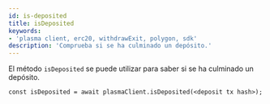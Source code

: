 ```yaml
---
id: is-deposited
title: isDeposited
keywords:
- 'plasma client, erc20, withdrawExit, polygon, sdk'
description: 'Comprueba si se ha culminado un depósito.'
---
```


El método `isDeposited` se puede utilizar para saber si se ha culminado un depósito.

```
const isDeposited = await plasmaClient.isDeposited(<deposit tx hash>);
```
